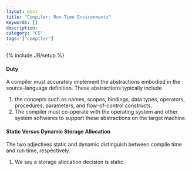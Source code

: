 ```yaml
---
layout: post
title: "Compiler: Run-Time Environments"
keywords: []
description: 
category: "CS" 
tags: ["compiler"]
---
```

{% include JB/setup %}

#### Duty
A compiler must accurately implement the abstractions embodied in the source-language definition.
These abstractions typically include
1. the concepts such as names, scopes, bindings, data types, operators, procedures, parameters, and
   flow-of-control constructs.
2. The compiler must co-operate with the operating system and other system softwares to support
   these abstractions on the target machine.


#### Static Versus Dynamic Storage Allocation
The two adjectives static and dynamic distinguish between compile time and run time, respectively
1. We say a storage allocation decision is static.
